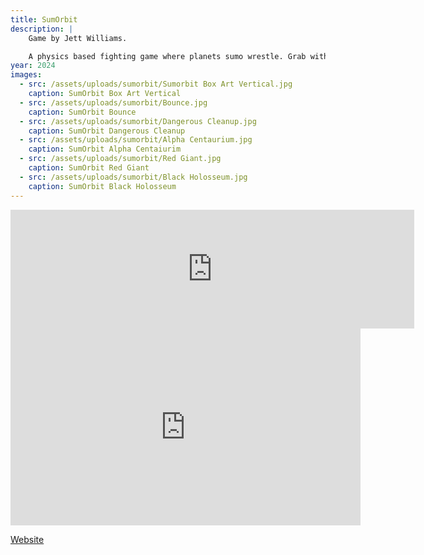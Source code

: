 ```yaml
---
title: SumOrbit
description: |
    Game by Jett Williams.

    A physics based fighting game where planets sumo wrestle. Grab with your moon and bounce with your planet to launch opponents out of the solar system. 1-8 player sumo battles & single player campaign. 
year: 2024
images:
  - src: /assets/uploads/sumorbit/Sumorbit Box Art Vertical.jpg
    caption: SumOrbit Box Art Vertical
  - src: /assets/uploads/sumorbit/Bounce.jpg
    caption: SumOrbit Bounce
  - src: /assets/uploads/sumorbit/Dangerous Cleanup.jpg
    caption: SumOrbit Dangerous Cleanup
  - src: /assets/uploads/sumorbit/Alpha Centaurium.jpg
    caption: SumOrbit Alpha Centaiurim
  - src: /assets/uploads/sumorbit/Red Giant.jpg
    caption: SumOrbit Red Giant
  - src: /assets/uploads/sumorbit/Black Holosseum.jpg
    caption: SumOrbit Black Holosseum
---
```

<iframe src="https://store.steampowered.com/widget/1653190/" frameborder="0" width="646" height="190"></iframe>

<iframe width="560" height="315" src="https://www.youtube-nocookie.com/embed/-eYlGgY5tcE?si=h1OvGFkN8CJgNUjm" title="YouTube video player" frameborder="0" allow="accelerometer; autoplay; clipboard-write; encrypted-media; gyroscope; picture-in-picture; web-share" referrerpolicy="strict-origin-when-cross-origin" allowfullscreen></iframe>

[Website](https://www.sumorbit.com/)